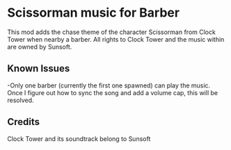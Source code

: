 # Scissorman music for Barber
This mod adds the chase theme of the character Scissorman from Clock Tower when nearby a barber.
All rights to Clock Tower and the music within are owned by Sunsoft.
## Known Issues
-Only one barber (currently the first one spawned) can play the music. Once I figure out how to sync the song and add a volume cap, this will be resolved.
## Credits
Clock Tower and its soundtrack belong to Sunsoft
